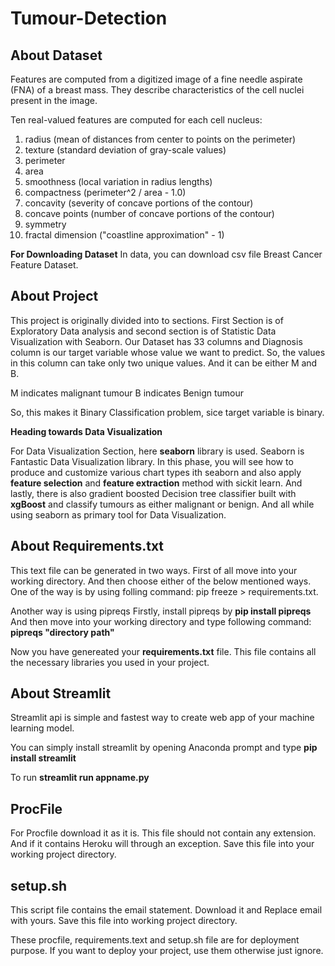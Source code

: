 # Tumour-Detection

## About Dataset

Features are computed from a digitized image of a fine needle aspirate (FNA) of a breast mass. They describe characteristics of the cell nuclei present in the image.

Ten real-valued features are computed for each cell nucleus:

1) radius (mean of distances from center to points on the perimeter)
2) texture (standard deviation of gray-scale values)
3) perimeter
4) area
5) smoothness (local variation in radius lengths)
6) compactness (perimeter^2 / area - 1.0)
7) concavity (severity of concave portions of the contour)
8) concave points (number of concave portions of the contour)
9) symmetry
10) fractal dimension ("coastline approximation" - 1)

**For Downloading Dataset**
In data, you can download csv file Breast Cancer Feature Dataset. 

## About Project
This project is originally divided into to sections. First Section is of Exploratory Data analysis and second section is of Statistic Data Visualization with Seaborn. 
Our Dataset has 33 columns and Diagnosis column is our target variable whose value we want to predict. So, the values in this column can take only two unique values. And it can be either M and B. 

M indicates malignant tumour
B indicates Benign tumour

So, this makes it Binary Classification problem, sice target variable is binary.

**Heading towards Data Visualization**

For Data Visualization Section, here **seaborn** library is used. Seaborn is Fantastic Data Visualization library. In this phase, you will see how to produce and customize various chart types ith seaborn and also apply **feature selection** and **feature extraction** method with sickit learn. And lastly, there is also gradient boosted Decision tree classifier built with **xgBoost** and classify tumours as either malignant or benign.
And all while using seaborn as primary tool for Data Visualization.



## About Requirements.txt

This text file can be generated in two ways. 
First of all move into your working directory. And then choose either of the below mentioned ways.
One of the way is by using folling command:
  pip freeze > requirements.txt.
  
Another way is using pipreqs
Firstly, install pipreqs by **pip install pipreqs**
And then move into your working directory and type following command:
  **pipreqs "directory path"**
  
Now you have genereated your **requirements.txt** file. This file contains all the necessary libraries you used in your project.

## About Streamlit

Streamlit api is simple and fastest way to create web app of your machine learning model.

You can simply install streamlit by opening Anaconda prompt and type
  **pip install streamlit**
 
To run 
  **streamlit run appname.py**

## ProcFile

For Procfile download it as it is. This file should not contain any extension. And if it contains Heroku will through an exception.
Save this file into your working project directory.

## setup.sh

This script file contains the email statement. Download it and Replace email with yours.
Save this file into working project directory.

These procfile, requirements.text and setup.sh file are for deployment purpose. If you want to deploy your project, use them otherwise just ignore.


